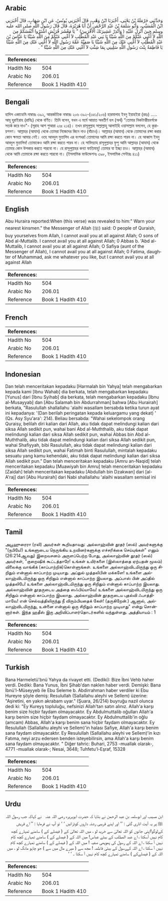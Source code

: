 ## Arabic


<div dir="rtl" lang="ar" style={{fontSize:'larger',backgroundColor:'#f8f9fa',padding:20}}>
وَحَدَّثَنِي حَرْمَلَةُ بْنُ يَحْيَى، أَخْبَرَنَا ابْنُ وَهْبٍ، قَالَ أَخْبَرَنِي يُونُسُ، عَنِ ابْنِ شِهَابٍ، قَالَ أَخْبَرَنِي ابْنُ الْمُسَيَّبِ، وَأَبُو سَلَمَةَ بْنُ عَبْدِ الرَّحْمَنِ أَنَّ أَبَا هُرَيْرَةَ، قَالَ قَالَ رَسُولُ اللَّهِ صلى الله عليه وسلم حِينَ أُنْزِلَ عَلَيْهِ ‏(‏ وَأَنْذِرْ عَشِيرَتَكَ الأَقْرَبِينَ‏)‏ ‏"‏ يَا مَعْشَرَ قُرَيْشٍ اشْتَرُوا أَنْفُسَكُمْ مِنَ اللَّهِ لاَ أُغْنِي عَنْكُمْ مِنَ اللَّهِ شَيْئًا يَا بَنِي عَبْدِ الْمُطَّلِبِ لاَ أُغْنِي عَنْكُمْ مِنَ اللَّهِ شَيْئًا يَا عَبَّاسَ بْنَ عَبْدِ الْمُطَّلِبِ لاَ أُغْنِي عَنْكَ مِنَ اللَّهِ شَيْئًا يَا صَفِيَّةُ عَمَّةَ رَسُولِ اللَّهِ لاَ أُغْنِي عَنْكِ مِنَ اللَّهِ شَيْئًا يَا فَاطِمَةُ بِنْتَ رَسُولِ اللَّهِ سَلِينِي بِمَا شِئْتِ لاَ أُغْنِي عَنْكِ مِنَ اللَّهِ شَيْئًا ‏"‏ ‏.‏
</div>
<div style={{backgroundColor:'#f8f9fa',padding:20, marginBottom: 10}}><table> <thead> <tr> <th>References:</th> <th></th> </tr> </thead> <tbody><tr><td>Hadith No</td><td>504</td></tr><tr><td>Arabic No</td><td>206.01</td></tr><tr><td>Reference</td><td>Book 1 Hadith 410</td></tr></tbody></table></div>

## Bengali


<div dir="ltr" lang="bn" style={{fontSize:'larger',backgroundColor:'#f8f9fa',padding:20}}>
হাদিস একাডেমি নাম্বারঃ ৩৯২, আন্তর্জাতিক নাম্বারঃ ২০৬ ৩৯২-(৩৫১/২০৬) হারমালাহ ইবনু ইয়াহইয়া (রহঃ) ..... আবূ হুরাইরাহ (রাযিঃ) থেকে বর্ণিত। তিনি বলেন, যখন এ মর্মে আয়াত অবতীর্ণ হল (অর্থ) “তোমার নিকটাত্মীয়বর্গকে সতর্ক করে দাও"- (সূরাহ আশ শুআরা ২৬ঃ ২১৪)। তখন রাসূলুল্লাহ সাল্লাল্লাহু আলাইহি ওয়াসাল্লাম বললেন, হে কুরায়শগণ। আল্লাহর (আযাব) থেকে তোমরা নিজেদের কিনে নাও (বাঁচাও)। আল্লাহর (আযাব) থেকে তোমাদের রক্ষা করার কোন ক্ষমতা আমার নেই। ওহে আবদুল মুত্তালিব এর বংশধর! তোমাদের আমি রক্ষা করতে পারব না। হে আব্বাস ইবনু আবদুল মুত্তালিব! তোমাকেও আমি রক্ষা করতে পারব না। হে সাফিয়্যাহ রাসূলুল্লাহর ফুপু আমি আল্লাহর (আযাব) থেকে তোমার কোন উপকার করতে পারবো না। হে রাসূলুল্লাহর কন্যা ফাতিমাহু! তোমার যা ইচ্ছা চাও। আল্লাহর (আযাব) থেকে আমি তোমাকে রক্ষা করতে পারবো না। (ইসলামিক ফাউন্ডেশনঃ ৩৯৮, ইসলামিক সেন্টারঃ ৪১১)
</div>
<div style={{backgroundColor:'#f8f9fa',padding:20, marginBottom: 10}}><table> <thead> <tr> <th>References:</th> <th></th> </tr> </thead> <tbody><tr><td>Hadith No</td><td>504</td></tr><tr><td>Arabic No</td><td>206.01</td></tr><tr><td>Reference</td><td>Book 1 Hadith 410</td></tr></tbody></table></div>

## English


<div dir="ltr" lang="en" style={{fontSize:'larger',backgroundColor:'#f8f9fa',padding:20}}>
Abu Huraira reported:When (this verse) was revealed to him:" Warn your nearest kinsmen." the Messenger of Allah (ﷺ) said: O people of Quraish, buy yourselves from Allah, I cannot avail you at all against Allah; O sons of Abd al-Muttalib. I cannot avail you at all against Allah; 0 Abbas b. 'Abd al- Muttalib, I cannot avail you at all against Allah; O Safiya (aunt of the Messenger of Allah), I cannot avail you at all against Allah; 0 Fatima, daughter of Muhammad, ask me whatever you like, but I cannot avail you at all against Allah
</div>
<div style={{backgroundColor:'#f8f9fa',padding:20, marginBottom: 10}}><table> <thead> <tr> <th>References:</th> <th></th> </tr> </thead> <tbody><tr><td>Hadith No</td><td>504</td></tr><tr><td>Arabic No</td><td>206.01</td></tr><tr><td>Reference</td><td>Book 1 Hadith 410</td></tr></tbody></table></div>

## French


<div dir="ltr" lang="fr" style={{fontSize:'larger',backgroundColor:'#f8f9fa',padding:20}}>

</div>
<div style={{backgroundColor:'#f8f9fa',padding:20, marginBottom: 10}}><table> <thead> <tr> <th>References:</th> <th></th> </tr> </thead> <tbody><tr><td>Hadith No</td><td>504</td></tr><tr><td>Arabic No</td><td>206.01</td></tr><tr><td>Reference</td><td>Book 1 Hadith 410</td></tr></tbody></table></div>

## Indonesian


<div dir="ltr" lang="id" style={{fontSize:'larger',backgroundColor:'#f8f9fa',padding:20}}>
Dan telah menceritakan kepadaku [Harmalah bin Yahya] telah mengabarkan kepada kami [Ibnu Wahab] dia berkata, telah mengabarkan kepadaku [Yunus] dari [Ibnu Syihab] dia berkata, telah mengabarkan kepadaku [Ibnu al-Musayyab] dan [Abu Salamah bin Abdurrahman] bahwa [Abu Hurairah] berkata, "Rasulullah shallallahu 'alaihi wasallam bersabda ketika turun ayat ini kepadanya: '(Dan berilah peringatan kepada keluargamu yang dekat) ' (Qs. Asy Syu'ara': 214). Beliau bersabda: "Wahai sekelompok orang Quraisy, belilah diri kalian dari Allah, aku tidak dapat melindungi kalian dari siksa Allah sedikit pun, wahai bani Abd al-Muththalib, aku tidak dapat melindungi kalian dari siksa Allah sedikit pun, wahai Abbas bin Abd al-Muththalib, aku tidak dapat melindungi kalian dari siksa Allah sedikit pun, wahai Shafiyyah, bibi Rasulullah, aku tidak dapat melindungi kalian dari siksa Allah sedikit pun, wahai Fatimah binti Rasulullah, mintalah kepadaku sesuatu yang kamu kehendaki, aku tidak dapat melindungi kalian dari siksa Allah sedikit pun." Dan telah menceritakan kepadaku [Amru an-Naqid] telah menceritakan kepadaku [Muawiyah bin Amru] telah menceritakan kepadaku [Zaidah] telah menceritakan kepadaku [Abdullah bin Dzakwan] dari [al-A'raj] dari [Abu Hurairah] dari Nabi shallallahu 'alaihi wasallam semisal ini
</div>
<div style={{backgroundColor:'#f8f9fa',padding:20, marginBottom: 10}}><table> <thead> <tr> <th>References:</th> <th></th> </tr> </thead> <tbody><tr><td>Hadith No</td><td>504</td></tr><tr><td>Arabic No</td><td>206.01</td></tr><tr><td>Reference</td><td>Book 1 Hadith 410</td></tr></tbody></table></div>

## Tamil


<div dir="ltr" lang="ta" style={{fontSize:'larger',backgroundColor:'#f8f9fa',padding:20}}>
அபூஹுரைரா (ரலி) அவர்கள் கூறியதாவது: அல்லாஹ்வின் தூதர் (ஸல்) அவர்களுக்கு "(நபியே!) உங்களுடைய நெருங்கிய உறவினர்களுக்கு எச்சரிக்கை செய்யுங்கள்" எனும் (26:214ஆவது) இறைவசனம் அருளப்பெற்ற போது, அல்லாஹ்வின் தூதர் (ஸல்) அவர்கள், "குறைஷிக் கூட்டத்தாரே! உங்கள் உயிர்களை (இஸ்லாத்தை ஏற்பதன் மூலம்) விலைக்கு வாங்கிக் (காப்பாற்றிக்)கொள்ளுங்கள். உங்களை அல்லாஹ்விடமிருந்து ஒரு சிறிதும் என்னால் காப்பாற்ற முடியாது. அப்துல் முத்தலிபின் மக்களே! உங்களை அல்லாஹ்விடமிருந்து ஒரு சிறிதும் என்னால் காப்பாற்ற இயலாது. அப்பாஸ் பின் அப்தில் முத்தலிபே! உங்களை அல்லாஹ்விடமிருந்து ஒரு சிறிதும் என்னால் காப்பாற்ற இயலாது. அல்லாஹ்வின் தூதருடைய அத்தை ஸஃபிய்யாவே! உங்களை அல்லாஹ்விடமிருந்து ஒரு சிறிதும் என்னால் காப்பாற்ற இயலாது. அல்லாஹ்வின் தூதருடைய புதல்வி ஃபாத்திமாவே! என் செல்வத்திலிருந்து நீ விரும்பியதைக் கேள்! (தருகிறேன்.) ஆனால், அல்லாஹ்விடமிருந்து, உன்னை என்னால் ஒரு சிறிதும் காப்பாற்ற முடியாது" என்று சொன்னார்கள். இந்த ஹதீஸ் இரு அறிவிப்பாளர்தொடர்களில் வந்துள்ளது. அத்தியாயம் : 1
</div>
<div style={{backgroundColor:'#f8f9fa',padding:20, marginBottom: 10}}><table> <thead> <tr> <th>References:</th> <th></th> </tr> </thead> <tbody><tr><td>Hadith No</td><td>504</td></tr><tr><td>Arabic No</td><td>206.01</td></tr><tr><td>Reference</td><td>Book 1 Hadith 410</td></tr></tbody></table></div>

## Turkish


<div dir="ltr" lang="tr" style={{fontSize:'larger',backgroundColor:'#f8f9fa',padding:20}}>
Bana Harmeletü'bnü Yahya da rivayet etti. (Dediki): Bize İbni Vehb haher verdi. Dediki: Bana Yunus, İbni Şihab'dan naklen haber verdi. Demişki: Bana İbnü'l-Müseyyeb ile Ebu Seleme b. Abdirrahman haber verdiler ki Ebu Hureyre şöyle demiş: Resulullah (Sallallahu aleyhi ve Sellem) üzerine: "Aşiretini, en yakın akrabam uyar." (Şuara, 26/214) buyruğu nazil olunca dedi ki: "Ey Kureyş topluluğu, nefsinizi Allah'tan satın alınız. Allah'a karşı benim size hiçbir faydam olmayacaktır. Ey Abdulmuttalib oğulları Allah'a karşı benim size hiçbir faydam olmayacaktır. Ey Abdulmuttalib'in oğlu (amcam) Abbas, Allah'a karşı benim sana hiçbir faydam olmayacaktır. Ey Resulullah (Sallallahu aleyhi ve Sellem)'in halası Safiye, Allah'a karşı benim sana faydam olmayacaktır. Ey Resulullah (Sallallahu aleyhi ve Sellem)'in kızı Fatıma, neyi arzu edersen benden isteyebilirsin, ama Allah'a karşı benim sana faydam olmayacaktır. " Diğer tahric: Buhari, 2753 -muallak olarak-, 4771 -muallak olarak-; Nesai, 3648; Tuhfetu'l-Eşraf, 15328
</div>
<div style={{backgroundColor:'#f8f9fa',padding:20, marginBottom: 10}}><table> <thead> <tr> <th>References:</th> <th></th> </tr> </thead> <tbody><tr><td>Hadith No</td><td>504</td></tr><tr><td>Arabic No</td><td>206.01</td></tr><tr><td>Reference</td><td>Book 1 Hadith 410</td></tr></tbody></table></div>

## Urdu


<div dir="rtl" lang="ur" style={{fontSize:'larger',backgroundColor:'#f8f9fa',padding:20}}>
ابن مسیب اور ابوسلمہ بن عبد الرحمن نے بتایا کہ حضرت ابوہریرہ ‌رضی ‌اللہ ‌عنہ ‌ ‌ نے کہاکہ جب رسول اللہ ﷺ پر یہ آیت اتاری گئی : ’’ اور اپنے قریبی رشتہ داروں کوڈرائیں ‘ ‘ تو آپ نے فرمایا : ’’ اے قریش کےلوگو!اپنی جانوں کو اللہ تعالیٰ سے خرید لو ، میں اللہ تعالیٰ کے ( فیصلے کے ) سامنے تمہارے کچھ کام نہیں آسکتا ، اے عبد المطلب کے بیٹے عباس! میں اللہ کے ( فیصلے کے ) سامنے تمہارے کچھ کام نہیں آ سکتا ، اے اللہ کے رسول کی پھوپھی صفیہ ! میں اللہ کے ( فیصلے کے ) سامنے تمہارے کچھ کام نہیں آ سکتا ، اے اللہ کےرسول کے بیٹی فاطمہ ! مجھ سے ( میرے مال میں سے ) جو چاہو مانگ لو ، میں اللہ کے ( فیصلےکے ) سامنے تمہارے کچھ کام نہیں آ سکتا ۔ ‘ ‘
</div>
<div style={{backgroundColor:'#f8f9fa',padding:20, marginBottom: 10}}><table> <thead> <tr> <th>References:</th> <th></th> </tr> </thead> <tbody><tr><td>Hadith No</td><td>504</td></tr><tr><td>Arabic No</td><td>206.01</td></tr><tr><td>Reference</td><td>Book 1 Hadith 410</td></tr></tbody></table></div>